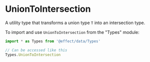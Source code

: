 # UnionToIntersection

A utility type that transforms a union type `T` into an intersection type.

To import and use `UnionToIntersection` from the "Types" module:

```ts
import * as Types from '@effect/data/Types'

// Can be accessed like this
Types.UnionToIntersection
```
